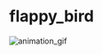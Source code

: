 # flappy_bird

![animation_gif](https://github.com/poweleli/flappy_bird/assets/62043475/2c89792c-7496-4769-af15-2f76f412b627)
